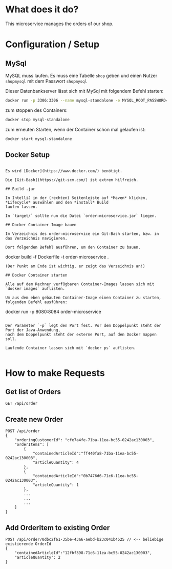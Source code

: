 # What does it do?

This microservice manages the orders of our shop.

# Configuration / Setup

## MySql
MySQL muss laufen. Es muss eine Tabelle `shop` geben und einen Nutzer `shopmysql` mit dem Passwort `shopmysql`

Dieser Datenbankserver lässt sich mit MySql mit folgendem Befehl starten:

```bash
docker run -p 3306:3306 --name mysql-standalone -e MYSQL_ROOT_PASSWORD=toor -e MYSQL_DATABASE=shop -e MYSQL_USER=shopmysql -e MYSQL_PASSWORD=shopmysql -d mysql:8
```

zum stoppen des Containers:

```bash
docker stop mysql-standalone
```

zum erneuten Starten, wenn der Container schon mal gelaufen ist:

```bash
docker start mysql-standalone
```


## Docker Setup
```

Es wird [Docker](https://www.docker.com/) benötigt.

Die [Git-Bash](https://git-scm.com/) ist extrem hilfreich.

## Build .jar

In IntelliJ in der (rechten) Seitenleiste auf *Maven* klicken, *Lifecycle* auswählen und den *install* Build
laufen lassen.

In `target/` sollte nun die Datei `order-microservice.jar` liegen.

## Docker Container-Image bauen

Im Verzeichnis des order-microservice ein Git-Bash starten, bzw. in das Verzeichnis navigieren.

Dort folgenden Befehl ausführen, um den Container zu bauen.

```
docker build -f Dockerfile -t order-microservice .
```
(Der Punkt am Ende ist wichtig, er zeigt das Verzeichnis an!)

## Docker Container starten

Alle auf dem Rechner verfügbaren Container-Images lassen sich mit `docker images` auflisten.

Um aus dem eben gebauten Container-Image einen Container zu starten, folgenden Befehl ausführen:

```
docker run -p 8080:8084 order-microservice
```

Der Parameter `-p` legt den Port fest. Vor dem Doppelpunkt steht der Port der Java-Anwendung,
nach dem Doppelpunkt steht der externe Port, auf den Docker mappen soll. 

Laufende Container lassen sich mit `docker ps` auflisten.


```

# How to make Requests

## Get list of Orders

```
GET /api/order
```

## Create new Order

```
POST /api/order
{
    "orderingCustomerId": "cfe7a4fe-71ba-11ea-bc55-0242ac130003",
    "orderItems": [
        {
            "containedArticleId":"ff440fa8-71ba-11ea-bc55-0242ac130003",
            "articleQuantity": 4
        },
        {
            "containedArticleId":"0b7476d6-71c6-11ea-bc55-0242ac130003",
            "articleQuantity": 1
        },
        ...
        ...
        ...
    ]
}
```

## Add OrderItem to existing Order

```
POST /api/order/0dbc2f61-35be-43a6-aebd-b23c041b4525 // <-- beliebige existierende OrderId
{
	"containedArticleId":"12fbf398-71c6-11ea-bc55-0242ac130003",
	"articleQuantity": 2
}
```
